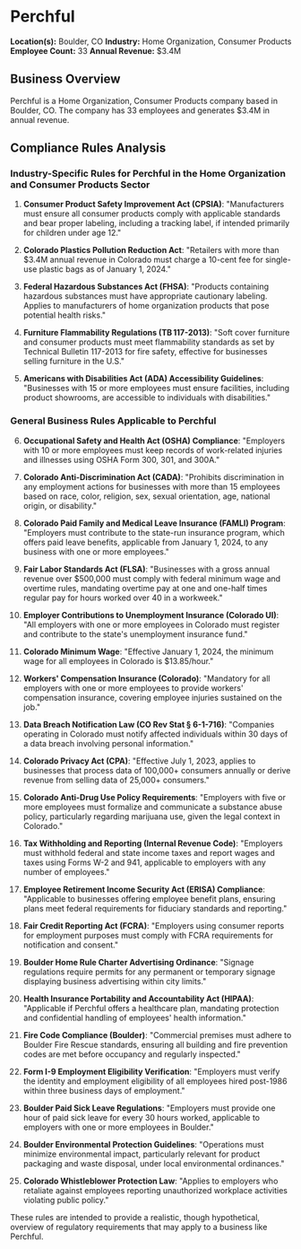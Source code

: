 # Perchful

**Location(s):** Boulder, CO
**Industry:** Home Organization, Consumer Products
**Employee Count:** 33
**Annual Revenue:** $3.4M

## Business Overview

Perchful is a Home Organization, Consumer Products company based in Boulder, CO. The company has 33 employees and generates $3.4M in annual revenue.



## Compliance Rules Analysis

### Industry-Specific Rules for Perchful in the Home Organization and Consumer Products Sector

1. **Consumer Product Safety Improvement Act (CPSIA)**:
   "Manufacturers must ensure all consumer products comply with applicable standards and bear proper labeling, including a tracking label, if intended primarily for children under age 12."

2. **Colorado Plastics Pollution Reduction Act**:
   "Retailers with more than $3.4M annual revenue in Colorado must charge a 10-cent fee for single-use plastic bags as of January 1, 2024."

3. **Federal Hazardous Substances Act (FHSA)**:
   "Products containing hazardous substances must have appropriate cautionary labeling. Applies to manufacturers of home organization products that pose potential health risks."

4. **Furniture Flammability Regulations (TB 117-2013)**:
   "Soft cover furniture and consumer products must meet flammability standards as set by Technical Bulletin 117-2013 for fire safety, effective for businesses selling furniture in the U.S."

5. **Americans with Disabilities Act (ADA) Accessibility Guidelines**:
   "Businesses with 15 or more employees must ensure facilities, including product showrooms, are accessible to individuals with disabilities."

### General Business Rules Applicable to Perchful

6. **Occupational Safety and Health Act (OSHA) Compliance**:
   "Employers with 10 or more employees must keep records of work-related injuries and illnesses using OSHA Form 300, 301, and 300A."

7. **Colorado Anti-Discrimination Act (CADA)**:
   "Prohibits discrimination in any employment actions for businesses with more than 15 employees based on race, color, religion, sex, sexual orientation, age, national origin, or disability."

8. **Colorado Paid Family and Medical Leave Insurance (FAMLI) Program**:
   "Employers must contribute to the state-run insurance program, which offers paid leave benefits, applicable from January 1, 2024, to any business with one or more employees."

9. **Fair Labor Standards Act (FLSA)**:
   "Businesses with a gross annual revenue over $500,000 must comply with federal minimum wage and overtime rules, mandating overtime pay at one and one-half times regular pay for hours worked over 40 in a workweek."

10. **Employer Contributions to Unemployment Insurance (Colorado UI)**:
    "All employers with one or more employees in Colorado must register and contribute to the state's unemployment insurance fund."

11. **Colorado Minimum Wage**:
    "Effective January 1, 2024, the minimum wage for all employees in Colorado is $13.85/hour."

12. **Workers' Compensation Insurance (Colorado)**:
    "Mandatory for all employers with one or more employees to provide workers' compensation insurance, covering employee injuries sustained on the job."

13. **Data Breach Notification Law (CO Rev Stat § 6-1-716)**:
    "Companies operating in Colorado must notify affected individuals within 30 days of a data breach involving personal information."

14. **Colorado Privacy Act (CPA)**:
    "Effective July 1, 2023, applies to businesses that process data of 100,000+ consumers annually or derive revenue from selling data of 25,000+ consumers."

15. **Colorado Anti-Drug Use Policy Requirements**:
    "Employers with five or more employees must formalize and communicate a substance abuse policy, particularly regarding marijuana use, given the legal context in Colorado."

16. **Tax Withholding and Reporting (Internal Revenue Code)**:
    "Employers must withhold federal and state income taxes and report wages and taxes using Forms W-2 and 941, applicable to employers with any number of employees."

17. **Employee Retirement Income Security Act (ERISA) Compliance**:
    "Applicable to businesses offering employee benefit plans, ensuring plans meet federal requirements for fiduciary standards and reporting."

18. **Fair Credit Reporting Act (FCRA)**:
    "Employers using consumer reports for employment purposes must comply with FCRA requirements for notification and consent."

19. **Boulder Home Rule Charter Advertising Ordinance**:
    "Signage regulations require permits for any permanent or temporary signage displaying business advertising within city limits."

20. **Health Insurance Portability and Accountability Act (HIPAA)**:
    "Applicable if Perchful offers a healthcare plan, mandating protection and confidential handling of employees' health information."

21. **Fire Code Compliance (Boulder)**:
    "Commercial premises must adhere to Boulder Fire Rescue standards, ensuring all building and fire prevention codes are met before occupancy and regularly inspected."

22. **Form I-9 Employment Eligibility Verification**:
    "Employers must verify the identity and employment eligibility of all employees hired post-1986 within three business days of employment."

23. **Boulder Paid Sick Leave Regulations**:
    "Employers must provide one hour of paid sick leave for every 30 hours worked, applicable to employers with one or more employees in Boulder."

24. **Boulder Environmental Protection Guidelines**:
    "Operations must minimize environmental impact, particularly relevant for product packaging and waste disposal, under local environmental ordinances."

25. **Colorado Whistleblower Protection Law**:
    "Applies to employers who retaliate against employees reporting unauthorized workplace activities violating public policy."

These rules are intended to provide a realistic, though hypothetical, overview of regulatory requirements that may apply to a business like Perchful.
